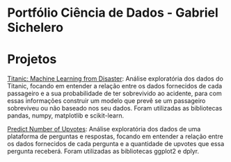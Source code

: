 # Portfólio Ciência de Dados - Gabriel Sichelero

# Projetos

[Titanic: Machine Learning from Disaster](https://github.com/GSichelero/titanic/blob/master/Titanic.ipynb): Análise exploratória dos dados do Titanic, focando em entender a relação entre os dados fornecidos de cada passageiro e a sua probabilidade de ter sobrevivido ao acidente, para com essas informações construir um modelo que prevê se um passageiro sobreviveu ou não baseado nos seu dados. Foram utilizadas as bibliotecas pandas, numpy, matplotlib e scikit-learn.


[Predict Number of Upvotes](http://rpubs.com/GSichelero/upvotes): Análise exploratória dos dados de uma plataforma de perguntas e respostas, focando em entender a relação entre os dados fornecidos de cada pergunta e a quantidade de upvotes que essa pergunta receberá. Foram utilizadas as bibliotecas ggplot2 e dplyr.

